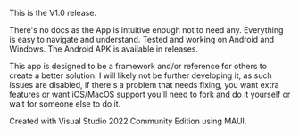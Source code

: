 This is the V1.0 release.

There's no docs as the App is intuitive enough not to need any. Everything is easy to navigate and understand.
Tested and working on Android and Windows. The Android APK is available in releases.

This app is designed to be a framework and/or reference for others to create a better solution. I will likely not be further developing it, as such Issues are disabled, if there's a problem that needs fixing, you want extra features or want iOS/MacOS support you'll need to fork and do it yourself or wait for someone else to do it.

Created with Visual Studio 2022 Community Edition using MAUI.
